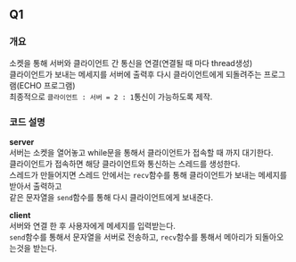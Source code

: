## Q1

### 개요
소켓을 통해 서버와 클라이언트 간 통신을 연결(연결될 때 마다 thread생성)  
클라이언트가 보내는 메세지를 서버에 출력후 다시 클라이언트에게 되돌려주는 프로그램(ECHO 프로그램)  
최종적으로 `클라이언트 : 서버 = 2 : 1`통신이 가능하도록 제작.  

### 코드 설명
**server**  
서버는 소켓을 열어놓고 while문을 통해서 클라이언트가 접속할 때 까지 대기한다.  
클라이언트가 접속하면 해당 클라이언트와 통신하는 스레드를 생성한다.  
스레드가 만들어지면 스레드 안에서는 `recv`함수를 통해 클라이언트가 보내는 메세지를 받아서 출력하고  
같은 문자열을 `send`함수를 통해 다시 클라이언트에게 보내준다.  


**client**  
서버와 연결 한 후 사용자에게 메세지를 입력받는다.  
`send`함수를 통해서 문자열을 서버로 전송하고, `recv`함수를 통해서 메아리가 되돌아오는것을 받는다.  